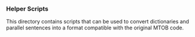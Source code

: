 ### Helper Scripts

This directory contains scripts that can be used to convert dictionaries and parallel
sentences into a format compatible with the original MTOB code.